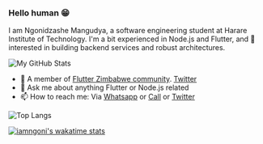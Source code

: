 ### Hello human 😁

I am Ngonidzashe Mangudya, a software engineering student at Harare Institute of Technology. I'm a bit experienced in Node.js and Flutter, and 💯 interested in building backend services and robust architectures.

![My GitHub Stats](https://github-readme-stats.vercel.app/api?username=iamngoni&count_private=true&show_icons=true&theme=tokyonight)

- 👯 A member of [Flutter Zimbabwe community](https://github.com/flutterdevzim/). [Twitter](https://twitter.com/FlutterZimbabwe)
- 💬 Ask me about anything Flutter or Node.js related
- 📫 How to reach me: Via [Whatsapp](https://api.whatsapp.com/send?phone=263713700601) or [Call](tel:263777213388) or [Twitter](https://twitter.com/iamngoni_)

![Top Langs](https://github-readme-stats.vercel.app/api/top-langs/?username=iamngoni&show_icons=true&theme=tokyonight)

[![iamngoni's wakatime stats](https://github-readme-stats.vercel.app/api/wakatime?username=iamngoni&theme=tokyonight)](https://github.com/anuraghazra/github-readme-stats)
